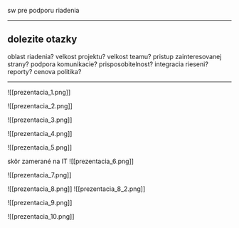 sw pre podporu riadenia

---
dolezite otazky
---
oblast riadenia?
velkost projektu?
velkost teamu?
pristup zainteresovanej strany?
podpora komunikacie?
prisposobitelnost?
integracia rieseni?
reporty?
cenova politika?

---
![[prezentacia_1.png]]

![[prezentacia_2.png]]

![[prezentacia_3.png]]

![[prezentacia_4.png]]

![[prezentacia_5.png]]

skôr zamerané na IT
![[prezentacia_6.png]]

![[prezentacia_7.png]]

![[prezentacia_8.png]]
![[prezentacia_8_2.png]]

![[prezentacia_9.png]]

![[prezentacia_10.png]]